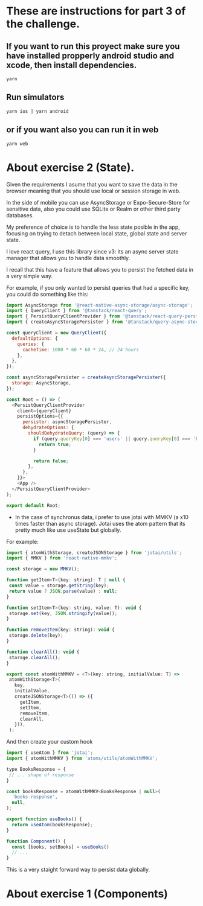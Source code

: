 # These are instructions for part 3 of the challenge.

## If you want to run this proyect make sure you have installed propperly android studio and xcode, then install dependencies.

```
yarn
```

## Run simulators

```
yarn ios | yarn android
```

## or if you want also you can run it in web

```
yarn web
```

# About exercise 2 (State).

Given the requirements I asume that you want to save the data in the browser meaning that you should use local or session storage in web.

In the side of mobile you can use AsyncStorage or Expo-Secure-Store for sensitive data, also you could use SQLite or Realm or other third party databases.

My preference of choice is to handle the less state posible in the app, focusing on trying to detach between local state, global state and server state.

I love react query, I use this library since v3: its an async server state manager that allows you to handle data smoothly.

I recall that this have a feature that allows you to persist the fetched data in a very simple way.

For example, if you only wanted to persist queries that had a specific key, you could do something like this:

```js
import AsyncStorage from '@react-native-async-storage/async-storage';
import { QueryClient } from '@tanstack/react-query';
import { PersistQueryClientProvider } from '@tanstack/react-query-persist-client';
import { createAsyncStoragePersister } from '@tanstack/query-async-storage-persister';

const queryClient = new QueryClient({
  defaultOptions: {
    queries: {
      cacheTime: 1000 * 60 * 60 * 24, // 24 hours
    },
  },
});

const asyncStoragePersister = createAsyncStoragePersister({
  storage: AsyncStorage,
});

const Root = () => (
  <PersistQueryClientProvider
    client={queryClient}
    persistOptions={{
      persister: asyncStoragePersister,
      dehydrateOptions: {
        shouldDehydrateQuery: (query) => {
          if (query.queryKey[0] === 'users' || query.queryKey[0] === 'books') {
            return true;
          }

          return false;
        },
      },
    }}>
    <App />
  </PersistQueryClientProvider>
);

export default Root;
```

- In the case of synchronus data, i prefer to use jotai with MMKV (a x10 times faster than async storage).
  Jotai uses the atom pattern that its pretty much like use useState but globally.

For example:

```js
import { atomWithStorage, createJSONStorage } from 'jotai/utils';
import { MMKV } from 'react-native-mmkv';

const storage = new MMKV();

function getItem<T>(key: string): T | null {
 const value = storage.getString(key);
 return value ? JSON.parse(value) : null;
}

function setItem<T>(key: string, value: T): void {
 storage.set(key, JSON.stringify(value));
}

function removeItem(key: string): void {
 storage.delete(key);
}

function clearAll(): void {
 storage.clearAll();
}

export const atomWithMMKV = <T>(key: string, initialValue: T) =>
 atomWithStorage<T>(
   key,
   initialValue,
   createJSONStorage<T>(() => ({
     getItem,
     setItem,
     removeItem,
     clearAll,
   })),
 );
```

And then create your custom hook

```js
import { useAtom } from 'jotai';
import { atomWithMMKV } from 'atoms/utils/atomWithMMKV';

type BooksResponse = {
 // ... shape of response
}

const booksResponse = atomWithMMKV<BooksResponse | null>(
  'books-response',
  null,
);

export function useBooks() {
  return useAtom(booksResponse);
}

function Component() {
  const [books, setBooks] = useBooks()
  // ...
}
```

This is a very staight forward way to persist data globally.

# About exercise 1 (Components)
